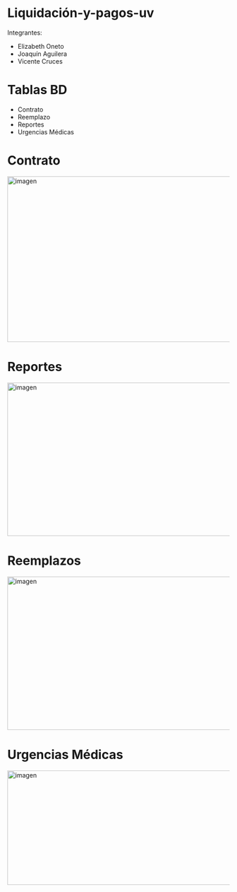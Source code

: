 # Liquidación-y-pagos-uv

Integrantes:

- Elizabeth Oneto
- Joaquín Aguilera
- Vicente Cruces
 
# Tablas BD

- Contrato
- Reemplazo
- Reportes
- Urgencias Médicas
  
# Contrato
<img width="1136" height="375" alt="imagen" src="https://github.com/user-attachments/assets/16cac2d4-248f-4589-9e17-dd77bd2d4cf4" />


# Reportes
<img width="1230" height="347" alt="imagen" src="https://github.com/user-attachments/assets/49f02ef2-edf9-47f3-9253-cfa2f3ff1ba5" />

# Reemplazos
<img width="1230" height="347" alt="imagen" src="https://github.com/user-attachments/assets/8c263b0f-166c-4efe-b0f0-9fb714b72999" />



# Urgencias Médicas
<img width="1211" height="259" alt="imagen" src="https://github.com/user-attachments/assets/9005b671-f26e-4be5-bae1-d38a60adebec" />

